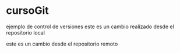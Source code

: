 # cursoGit
ejemplo de control de versiones
este es un cambio realizado desde el repositorio local

este es un cambio desde el repositorio remoto
